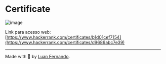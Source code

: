 # Certificate

![image](https://github.com/Luuan11/golang-hackerrank-tests/assets/79935555/83bd9fdf-08bc-4e1a-a348-87d57bc9bca8)


Link para acesso web: [https://www.hackerrank.com/certificates/b1d01cef7154](https://www.hackerrank.com/certificates/d9686abc7e39)

---
Made with 💜 by [Luan Fernando](https://www.linkedin.com/in/luan-fernando/).

